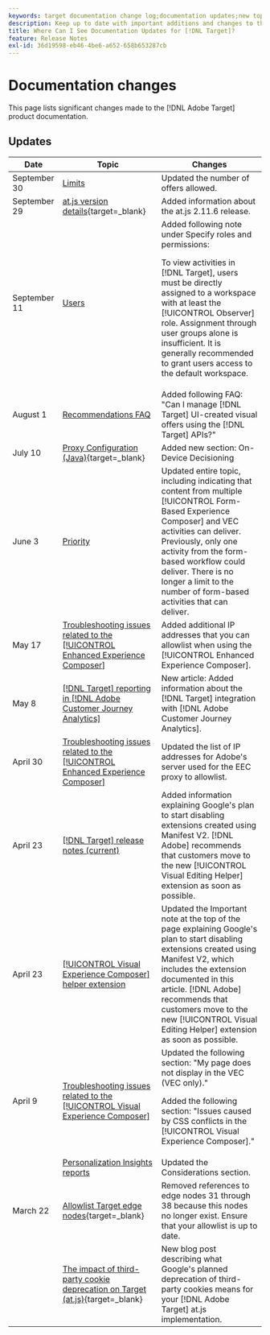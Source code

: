 ```yaml
---
keywords: target documentation change log;documentation updates;new topics;edits;updates;update 
description: Keep up to date with important additions and changes to the [!DNL Adobe Target] documentation.
title: Where Can I See Documentation Updates for [!DNL Target]?
feature: Release Notes
exl-id: 36d19598-eb46-4be6-a652-658b653287cb
---
```

# Documentation changes

This page lists significant changes made to the [!DNL Adobe Target] product documentation.

## Updates

|Date|Topic|Changes|
|--- |--- |--- |
|September 30|[Limits](/help/main/r-troubleshooting-target/target-limits.md)|Updated the number of offers allowed.|
|September 29|[at.js version details](https://experienceleague.adobe.com/en/docs/target-dev/developer/client-side/at-js-implementation/target-atjs-versions){target=_blank}|Added information about the at.js 2.11.6 release.|
|September 11|[Users](/help/main/administrating-target/c-user-management/c-user-management/user-management.md)|Added following note under Specify roles and permissions:<P> To view activities in [!DNL Target], users must be directly assigned to a workspace with at least the [!UICONTROL Observer] role. Assignment through user groups alone is insufficient. It is generally recommended to grant users access to the default workspace.|
|August 1|[Recommendations FAQ](/help/main/c-recommendations/c-recommendations-faq/recommendations-faq.md)|Added following FAQ: "Can I manage [!DNL Target] UI-created visual offers using the [!DNL Target] APIs?"|
|July 10|[Proxy Configuration (Java)](https://experienceleague.adobe.com/en/docs/target-dev/developer/server-side/java/proxy-configuration){target=_blank}|Added new section: On-Device Decisioning|
|June 3|[Priority](/help/main/c-activities/priority.md)|Updated entire topic, including indicating that content from multiple [!UICONTROL Form-Based Experience Composer] and VEC activities can deliver. Previously, only one activity from the form-based workflow could deliver. There is no longer a limit to the number of form-based activities that can deliver.|
|May 17|[Troubleshooting issues related to the [!UICONTROL Enhanced Experience Composer]](/help/main/c-experiences/c-visual-experience-composer/r-troubleshoot-composer/troubleshooting-issues-related-to-the-enhanced-experience-composer-eec.md)|Added additional IP addresses that you can allowlist when using the [!UICONTROL Enhanced Experience Composer].|
|May 8|[[!DNL Target] reporting in [!DNL Adobe Customer Journey Analytics]](/help/main/c-integrating-target-with-mac/cja/target-reporting-in-cja.md)|New article: Added information about the [!DNL Target] integration with [!DNL Adobe Customer Journey Analytics].|
|April 30|[Troubleshooting issues related to the [!UICONTROL Enhanced Experience Composer]](/help/main/c-experiences/c-visual-experience-composer/r-troubleshoot-composer/troubleshooting-issues-related-to-the-enhanced-experience-composer-eec.md)|Updated the list of IP addresses for Adobe's server used for the EEC proxy to allowlist.|
|April 23|[[!DNL Target] release notes (current)](/help/main/r-release-notes/release-notes.md)|Added information explaining Google's plan to start disabling extensions created using Manifest V2. [!DNL Adobe] recommends that customers move to the new [!UICONTROL Visual Editing Helper] extension as soon as possible.|
|April 23|[[!UICONTROL Visual Experience Composer] helper extension](/help/main/c-experiences/c-visual-experience-composer/r-troubleshoot-composer/vec-helper-browser-extension.md)|Updated the Important note at the top of the page explaining Google's plan to start disabling extensions created using Manifest V2, which includes the extension documented in this article. [!DNL Adobe] recommends that customers move to the new [!UICONTROL Visual Editing Helper] extension as soon as possible.|
|April 9|[Troubleshooting issues related to the [!UICONTROL Visual Experience Composer]](/help/main/c-experiences/c-visual-experience-composer/r-troubleshoot-composer/troubleshooting-issues-related-to-the-visual-experience-composer-vec.md)|Updated the following section: "My page does not display in the VEC (VEC only)."<P>Added the following section: "Issues caused by CSS conflicts in the [!UICONTROL Visual Experience Composer]."|
||[Personalization Insights reports](/help/main/c-reports/c-personalization-insights-reports/personalization-insights-reports.md)|Updated the Considerations section.|
|March 22|[Allowlist Target edge nodes](https://experienceleague.adobe.com/en/docs/target-dev/developer/implementation/privacy/allowlist-edges){target=_blank}|Removed references to edge nodes 31 through 38 because this nodes no longer exist. Ensure that your allowlist is up to date.|
||[The impact of third-party cookie deprecation on Target (at.js)](https://experienceleague.adobe.com/docs/target-dev/assets/third_party_cookie_deprecation){target=_blank}|New blog post describing what Google's planned deprecation of third-party cookies means for your [!DNL Adobe Target] at.js implementation.|